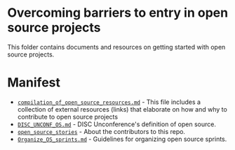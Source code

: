 # Overcoming barriers to entry in open source projects

This folder contains documents and resources on getting started with open
source projects.

# Manifest
* [`compilation_of_open_source_resources.md`](./compilation_of_open_source_resources.md) - This file includes a collection
of external resources (links) that elaborate on how and why to contribute 
to open source projects
* [`DISC_UNCONF_OS.md`](./what_is_open_source_and_why_contribute) - DISC Unconference's definition of open source. 
* [`open_source_stories`](./open_source_stories.md) - About the contributors to this repo.
* [`Organize_OS_sprints.md`](./how_to_organize_an_open_source_sprint.md) - Guidelines for organizing open source sprints. 
